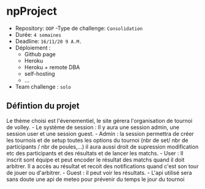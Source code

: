 # npProject


- Repository: `OOP`
-Type de challenge: `Consolidation`
- Durée: `4 semaines`
- Deadline: `16/11/20 9 A.M.`
- Déploiement :
    - Github page
    - Heroku
    - Heroku + remote DBA
    - self-hosting
    - ...
- Team challenge : `solo`

## Défintion du projet

Le thème choisi est l'évenementiel, le site gérera l'organisation de tournoi de volley.
    - Le système de session : Il y aura une session admin, une session user et une session guest.
       - Admin : la session permettra de créer les tournois et de setup toutes les options du tournoi (nbr de set/ nbr de participants / nbr de poules,...) il aura aussi droit de supression modification etc des participants et des résultats et de lancer les matchs.
      - User : Il inscrit sont équipe et peut encoder le résultat des matchs quand il doit arbitrer. Il a accès au résultat et recoit des notifications quand c'est son tour de jouer ou d'arbitrer.
       - Guest : il peut voir les résultats.
    - L'api utilisé sera sans doute une api de meteo pour prévenir du temps le jour du tournoi
    
